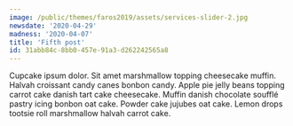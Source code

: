 ```yaml
---
image: /public/themes/faros2019/assets/services-slider-2.jpg
newsdate: '2020-04-29'
madness: '2020-04-07'
title: 'Fifth post'
id: 31abb84c-8bb0-457e-91a3-d262242565a8
---
```

Cupcake ipsum dolor. Sit amet marshmallow topping cheesecake muffin. Halvah croissant candy canes bonbon candy. Apple pie jelly beans topping carrot cake danish tart cake cheesecake. Muffin danish chocolate soufflé pastry icing bonbon oat cake. Powder cake jujubes oat cake. Lemon drops tootsie roll marshmallow halvah carrot cake.